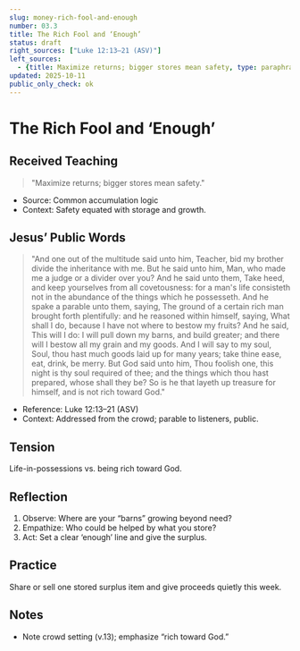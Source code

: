 ```yaml
---
slug: money-rich-fool-and-enough
number: 03.3
title: The Rich Fool and ‘Enough’
status: draft
right_sources: ["Luke 12:13–21 (ASV)"]
left_sources:
  - {title: Maximize returns; bigger stores mean safety, type: paraphrase, permission: none}
updated: 2025-10-11
public_only_check: ok
---
```


# The Rich Fool and ‘Enough’

## Received Teaching
> "Maximize returns; bigger stores mean safety."
- Source: Common accumulation logic
- Context: Safety equated with storage and growth.

## Jesus’ Public Words
> "And one out of the multitude said unto him, Teacher, bid my brother divide the inheritance with me. But he said unto him, Man, who made me a judge or a divider over you? And he said unto them, Take heed, and keep yourselves from all covetousness: for a man's life consisteth not in the abundance of the things which he possesseth. And he spake a parable unto them, saying, The ground of a certain rich man brought forth plentifully: and he reasoned within himself, saying, What shall I do, because I have not where to bestow my fruits? And he said, This will I do: I will pull down my barns, and build greater; and there will I bestow all my grain and my goods. And I will say to my soul, Soul, thou hast much goods laid up for many years; take thine ease, eat, drink, be merry. But God said unto him, Thou foolish one, this night is thy soul required of thee; and the things which thou hast prepared, whose shall they be? So is he that layeth up treasure for himself, and is not rich toward God."
- Reference: Luke 12:13–21 (ASV)
- Context: Addressed from the crowd; parable to listeners, public.

## Tension
Life-in-possessions vs. being rich toward God.

## Reflection
1. Observe: Where are your “barns” growing beyond need?
2. Empathize: Who could be helped by what you store?
3. Act: Set a clear ‘enough’ line and give the surplus.

## Practice
Share or sell one stored surplus item and give proceeds quietly this week.

## Notes
- Note crowd setting (v.13); emphasize “rich toward God.”